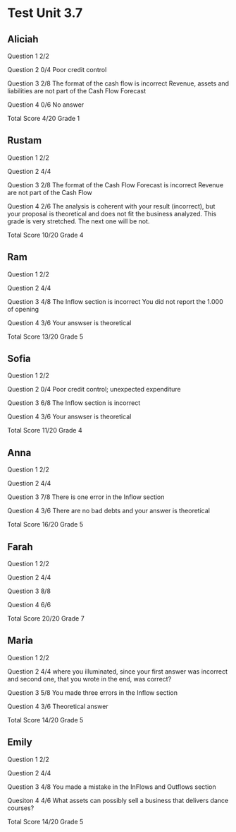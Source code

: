 # Test Unit 3.7

## Aliciah

Question 1      2/2

Question 2      0/4
                Poor credit control

Question 3      2/8
                The format of the cash flow is incorrect
                Revenue, assets and liabilities are not part
                of the Cash Flow Forecast

Question 4      0/6
                No answer

Total Score     4/20 Grade 1

## Rustam

Question 1      2/2

Question 2      4/4

Question 3      2/8
                The format of the Cash Flow Forecast is incorrect
                Revenue are not part of the Cash Flow

Question 4      2/6
                The analysis is coherent with your result (incorrect),
                but your proposal is theoretical and does not fit
                the business analyzed.
                This grade is very stretched. The next one will be not.

Total Score     10/20 Grade 4

## Ram

Question 1      2/2

Question 2      4/4

Question 3      4/8
                The Inflow section is incorrect
                You did not report the 1.000 of opening

Question 4      3/6
                Your answser is theoretical

Total Score     13/20 Grade 5

## Sofia

Question 1      2/2

Question 2      0/4
                Poor credit control; unexpected expenditure

Question 3      6/8
                The Inflow section is incorrect

Question 4      3/6
                Your answser is theoretical

Total Score     11/20 Grade 4
 
## Anna

Question 1      2/2

Question 2      4/4

Question 3      7/8
                There is one error in the Inflow section

Question 4      3/6
                There are no bad debts and your answer is theoretical

Total Score     16/20 Grade 5

## Farah

Question 1      2/2

Question 2      4/4

Question 3      8/8

Question 4      6/6

Total Score     20/20 Grade 7

## Maria

Question 1      2/2

Question 2      4/4
                where you illuminated, since your first answer was
                incorrect and second one, that you wrote in the end,
                was correct?

Question 3      5/8
                You made three errors in the Inflow section

Question 4      3/6
                Theoretical answer

Total Score     14/20 Grade 5

## Emily

Question 1      2/2

Question 2      4/4

Question 3      4/8
                You made a mistake in the InFlows and Outflows section

Quesiton 4      4/6
                What assets can possibly sell a business that delivers
                dance courses?

Total Score     14/20 Grade 5

